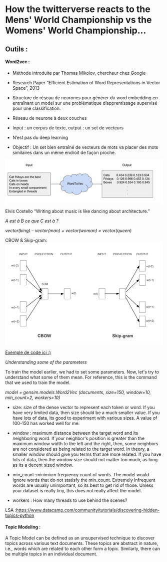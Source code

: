 # How the twitterverse reacts to the Mens' World Championship vs the Womens' World Championship...


## Outils :

#### Word2vec :
- Méthode introduite par Thomas Mikolov, chercheur chez Google

- Research Paper “Efficient Estimation of Word Representations in Vector Space”, 2013

- Structure de réseau de neurones pour générer du word embedding en entraînant un model sur une problématique d’apprentissage supervisé pour une  classification.

- Réseau de neurone à deux couches
- Input : un corpus de texte, output : un set de vecteurs
- N’est pas du deep learning
- Objectif : Un set bien entraîné de vecteurs de mots va placer des mots similaires dans un même endroit de façon proche.


![](images/w2vec.png)

Elvis Costello “Writing about music is like dancing about architecture.”

*A est à B ce que C est à  ?*

*vector(king)	–	vector(man)	 +	vector(woman)	 =	 vector(queen)*


CBOW & Skip-gram:
![](images/w2vec2.png)

[Exemple de code ici :)](https://github.com/kavgan/nlp-in-practice/blob/master/word2vec/Word2Vec.ipynb)



*Understanding some of the parameters*

To train the model earlier, we had to set some parameters. Now, let's try to understand what some of them mean. For reference, this is the command that we used to train the model.

_model = gensim.models.Word2Vec (documents, size=150, window=10, min_count=2, workers=10)_

- size: size of the dense vector to represent each token or word. If you have very limited data, then size should be a much smaller value. If you have lots of data, its good to experiment with various sizes. A value of 100-150 has worked well for me.

- window : maximum distance between the target word and its neighboring word. If your neighbor's position is greater than the maximum window width to the left and the right, then, some neighbors are not considered as being related to the target word. In theory, a smaller window should give you terms that are more related. If you have lots of data, then the window size should not matter too much, as long as its a decent sized window.

- min_count :minimium frequency count of words. The model would ignore words that do not statisfy the min_count. Extremely infrequent words are usually unimportant, so its best to get rid of those. Unless your dataset is really tiny, this does not really affect the model.

- workers : How many threads to use behind the scenes?



LSA :https://www.datacamp.com/community/tutorials/discovering-hidden-topics-python

#### Topic Modeling :
A Topic Model can be defined as an unsupervised technique to discover topics across various text documents. These topics are abstract in nature, i.e., words which are related to each other form a topic. Similarly, there can be multiple topics in an individual document.